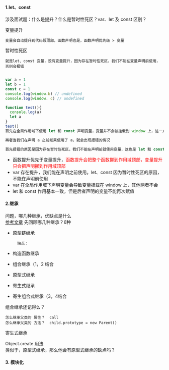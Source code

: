 #### 1.let、const
涉及面试题：什么是提升？什么是暂时性死区？var、let 及 const 区别？

变量提升
	
	变量会自动提升到代码段顶部，函数声明也是，函数声明优先级 > 变量
暂时性死区	  
	
	就是let、const 变量，没有变量提升，因为存在暂时性死区，我们不能在变量声明前使用，否则会报错


```js

var a = 1
let b = 1
const c = 1
console.log(window.b) // undefined
console.log(window. c) // undefined

function test(){
  console.log(a)
  let a
}
test() 
首先在全局作用域下使用 let 和 const 声明变量，变量并不会被挂载到 window 上，这一点就和 var 声明有了区别。

再者当我们在声明 a 之前如果使用了 a，就会出现报错的情况

首先报错的原因是因为存在暂时性死区，我们不能在声明前就使用变量，这也是 let 和 const 优于 var 的一点。然后这里你认为的提升和 var 的提升是有区别的，虽然变量在编译的环节中被告知在这块作用域中可以访问，但是访问是受限制的。
```


+ 函数提升优先于变量提升，<font color="red">函数提升会把整个函数挪到作用域顶部，变量提升只会把声明挪到作用域顶部</font>
+ var 存在提升，我们能在声明之前使用。let、const 因为暂时性死区的原因，不能在声明前使用
+ var 在全局作用域下声明变量会导致变量挂载在 window 上，其他两者不会
+ let 和 const 作用基本一致，但是后者声明的变量不能再次赋值



#### 2.继承

问题，哪几种继承，优缺点是什么  
[参考文章](https://juejin.im/post/5b4d9ed0e51d45198c018c87)
先回顾哪几种继承？6种  

+ 原型链继承
		
		缺点：
+ 构造函数继承
+ 组合继承（1，2 结合
+ 原型式继承
+ 寄生式继承
+ 寄生组合式继承（3，4结合




组合继承还记得么？  

	怎么继承父类的 属性？  call
	怎么继承父类的 方法？  child.prototype = new Parent()

寄生式继承



Object.create 用法  
类似于，原型式继承，那么他会有原型式继承的缺点吗？


#### 3. 模块化










